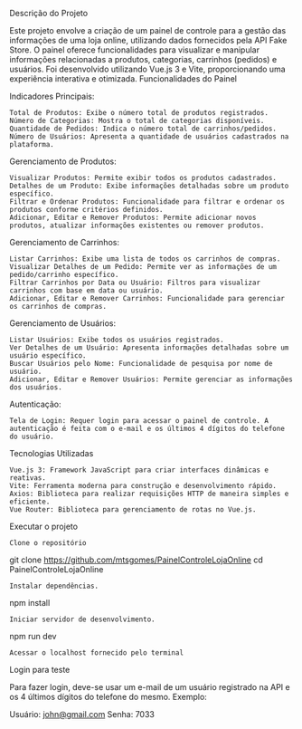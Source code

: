 Descrição do Projeto

Este projeto envolve a criação de um painel de controle para a gestão das informações de uma loja online, utilizando dados fornecidos pela API Fake Store. O painel oferece funcionalidades para visualizar e manipular informações relacionadas a produtos, categorias, carrinhos (pedidos) e usuários. Foi desenvolvido utilizando Vue.js 3 e Vite, proporcionando uma experiência interativa e otimizada.
Funcionalidades do Painel

Indicadores Principais:

    Total de Produtos: Exibe o número total de produtos registrados.
    Número de Categorias: Mostra o total de categorias disponíveis.
    Quantidade de Pedidos: Indica o número total de carrinhos/pedidos.
    Número de Usuários: Apresenta a quantidade de usuários cadastrados na plataforma.

Gerenciamento de Produtos:

    Visualizar Produtos: Permite exibir todos os produtos cadastrados.
    Detalhes de um Produto: Exibe informações detalhadas sobre um produto específico.
    Filtrar e Ordenar Produtos: Funcionalidade para filtrar e ordenar os produtos conforme critérios definidos.
    Adicionar, Editar e Remover Produtos: Permite adicionar novos produtos, atualizar informações existentes ou remover produtos.

Gerenciamento de Carrinhos:

    Listar Carrinhos: Exibe uma lista de todos os carrinhos de compras.
    Visualizar Detalhes de um Pedido: Permite ver as informações de um pedido/carrinho específico.
    Filtrar Carrinhos por Data ou Usuário: Filtros para visualizar carrinhos com base em data ou usuário.
    Adicionar, Editar e Remover Carrinhos: Funcionalidade para gerenciar os carrinhos de compras.

Gerenciamento de Usuários:

    Listar Usuários: Exibe todos os usuários registrados.
    Ver Detalhes de um Usuário: Apresenta informações detalhadas sobre um usuário específico.
    Buscar Usuários pelo Nome: Funcionalidade de pesquisa por nome de usuário.
    Adicionar, Editar e Remover Usuários: Permite gerenciar as informações dos usuários.

Autenticação:

    Tela de Login: Requer login para acessar o painel de controle. A autenticação é feita com o e-mail e os últimos 4 dígitos do telefone do usuário.

Tecnologias Utilizadas

    Vue.js 3: Framework JavaScript para criar interfaces dinâmicas e reativas.
    Vite: Ferramenta moderna para construção e desenvolvimento rápido.
    Axios: Biblioteca para realizar requisições HTTP de maneira simples e eficiente.
    Vue Router: Biblioteca para gerenciamento de rotas no Vue.js.

Executar o projeto

    Clone o repositório

git clone https://github.com/mtsgomes/PainelControleLojaOnline
cd PainelControleLojaOnline

    Instalar dependências.

npm install

    Iniciar servidor de desenvolvimento.

npm run dev

    Acessar o localhost fornecido pelo terminal

Login para teste

Para fazer login, deve-se usar um e-mail de um usuário registrado na API e os 4 últimos dígitos do telefone do mesmo. Exemplo:

Usuário: john@gmail.com
Senha: 7033

